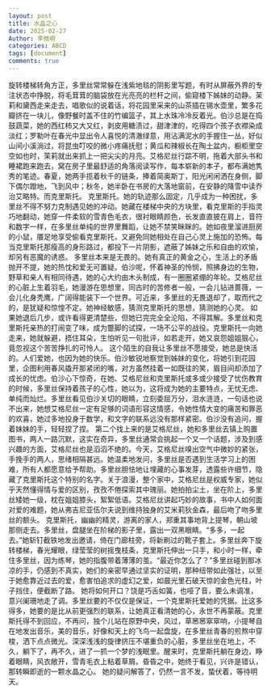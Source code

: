```yaml
---
layout: post
title: 水晶之心
date: 2025-02-27
Author: 李微明
categories: ABCD
tags: [document]
comments: true
--- 
```

旋转楼梯转角方正，多里丝常常躲在浅紫地毯的阴影里写题，有时从屏蔽外界的专注状态中挣脱，将毛茸茸的脑袋放在光亮亮的栏杆之间，偷窥楼下姊妹的动静。茉莉和黛西走来走去，唱歌似的说着话，将花园里采来的山茶插在锡水壶里，繁多花瓣挤在一块儿，像野餐时盖不住的竹编篮子，其上水珠冷冷反着光。伯沙总是在捣鼓蔬菜，她的西红柿又大又红，剥皮用糖渍过，甜津津的，吃得四个孩子衣襟染成淡红；罗勒叶在春光中显出令人喜悦的清澈绿意，用沾满泥水的手握住一丛，好似山间小溪淌过，将昆虫叮咬的微小疼痛抚慰；黄瓜和辣椒长在陶土盆内，橱柜里空空如也时，茉莉就出来抓上一把尖尖的月亮。艾格尼丝行踪不明，拖着大部头书和睡裙跑来跑去，窝在房子里最舒适的角落阅读写作，每本崭新的本子，都布满她隽秀的笔迹。春夏，她两手揽着秋千的链条，捧着简奥斯丁，阳光闲闲洒在身侧，脚下偶尔蹬地，飞到风中；秋冬，她半卧在书房的大落地窗前，在安静的降雪中读乔治艾略特。而克里斯托。
克里斯托。她的轨迹那么固定，几乎成为一种困扰，多里丝不得不努力克制遇见她的冲动。她藏在楼梯中央的方块里，看克里斯的手指灵巧地翻动，她穿一件柔软的雪青色毛衣，很衬眼睛颜色，长发直直披在肩上，音符和数字一样，在多里丝单纯的世界里舞蹈，让她不禁笑眯眯的。她如夜里溜进厨房的小鼠，餍足地享受偷看克里斯托，又避免同她相处在自己心灵上施加的恐怖。每当克里斯托那瘦高的身形路过，都投下一片阴影，遮蔽了姊妹之乐和自由的欢愉，却另有恶魔的诱惑。
多里丝本来是无畏的。她有真正的黄金之心，生活上的矛盾抛开不提，她的热忱和爱无可置疑。伯沙呢，怀着神圣的怜悯，照拂身边的生物，野草和亲人有相同待遇，她的心大约由木头制成，有一圈圈紧绷的年轮。艾格尼丝的心脏上生着羽毛，她漫游在思想里，同古时的苦修者一般，一会儿钻进蔷薇，一会儿化身秃鹰，广阔得能装下一个世界。可近来，多里丝的无畏退却了，取而代之的，是犹疑和惊惶不定。她神经敏感，猜测克里斯托的思想，猜测她的心灵。
如果她退后几步，或许看得更清楚些，但她已完完全全沦陷，不得其解。多里丝和克里斯托亲热的打闹变了味，成为蹩脚的试探，一场不公平的战役。克里斯托一向她走来，她就躲避，捂住耳朵，生怕听见一句批评，如若走开，她又哀怨姐姐狠心，竟忽视这个苦苦挣扎的可怜人。
这个陌生的自我让多里丝不愿接受，她总是快活的。人们爱她，也因为她的快乐。伯沙敏锐地察觉到姊妹的变化，将她引到花园里，企图利用春风撬开那紧闭的嘴，对方虽然挂着一如既往的笑，眉目间却添加了成长的忧虑。伯沙心下惊奇，在她、艾格尼丝和克里斯托或多或少接受了忧伤教育的时候，多里丝保持着孩子的心性，她以为，这将成为她的主要特点，无忧无虑、单纯而灿烂。多里丝看见伯沙关切的眼睛，立刻委屈万分，泪水涟涟，一句话也说不出来，她想艾格尼丝一定有足够的词语形容这情感，令她性情大变的痛苦和罪恶的欢喜，她过多地投身于数学，和文字的联系远没有那样紧密。伯沙没有追问，握着妹妹的手，轻轻捏了捏。
第二个找上来的是艾格尼丝，她和多里丝去镇上购置图书，两人一路沉默，这实在奇异，多里丝通常会挑起一个又一个话题，涉及到感兴趣的方面，艾格尼丝也是滔滔不绝的。今天，艾格尼丝嗅出空气中微妙的紧张，手挽手的两人，思绪相隔甚远。她温柔地发问，多里丝是否遇到生活学习上的困难，所有人都愿意给予帮助。多里丝胆怯地让埋藏的心事发芽，透露些许细节，隐藏了克里斯托这个特别的名字。关于浪漫，整个家中，艾格尼丝是权威专家，她似乎天然懂得情与爱的区别，孜孜不倦探索其中瑰丽。她拍拍尘土，坐在阶上，多里丝矮她一级，枕在姐姐膝头，絮絮低语。艾格尼丝讲起巧妙的故事，书中人如何面对爱的难题，她从弗吉尼亚伍尔夫说到维持独身的艾米莉狄金森，最后吻了吻多里丝的额头。
克里斯托，幽幽的精灵，游离的家人，郑重其事地背上提琴，朝山坡那侧走去。多里丝，盘腿坐在阶梯的影子里，露出一双黑眼睛。“多多，一起去。”她斩钉截铁地发出邀请，倚在门廊柱旁，将新刷过的靴子套上。多里丝奔下旋转楼梯，春光耀眼，绿莹莹的树摇曳枝条，克里斯托伸出一只手，和小时一样，牵住多里丝，因为练琴，她的指腹带着薄薄的茧。“最近你怎么了？”多里丝碰到那冰凉的手，仍感到不真实，她们的亲密早通过坚实的证明，那种纽带如此强壮，以至于她愈靠近过去的爱，愈害怕追求的虚幻之爱，如晨光里石破天惊的金色光柱，叶子挡住，便截断了路。
她将如何开口？饶是巧舌如簧，也哑了音，要么未调准，意兴阑珊地走了调。多里丝要的不仅仅是保证，一个克里斯托爱她的凭据。比这多得多，她要的是比从前更强烈的联系，让她真正看清她的心，永世不再蒙蔽。克里斯托得不到回应，不再问，独个儿站在原野中央，风过，草窸窸窣窣响，小提琴自在地发出音乐，美的音乐，好像和天上的飞鸟一起盘旋，在多里丝青春的煎熬中穿梭，洒下点点微光。深深浅浅的旋律挤压不堪重负的心脏，多里丝坐在地上，不久，躺下了，再不久，进了一抓一个梦的浅眠里。醒来时，克里斯托躺在身边，睁着眼睛，风衣敞开，雪青毛衣上粘着草屑。昏昏之中，她终于看见，兴许是错认，那转瞬即逝的一颗水晶之心。
她的疑问解答了，仍然一言不发，蛰伏着，等待明天。
